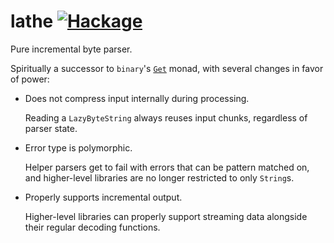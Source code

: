 # lathe [![Hackage](http://img.shields.io/hackage/v/lathe.svg)](https://hackage.haskell.org/package/lathe)


Pure incremental byte parser.

Spiritually a successor to `binary`'s
[`Get`](https://hackage.haskell.org/package/binary-0.8.9.2/docs/Data-Binary-Get.html)
monad, with several changes in favor of power:

- Does not compress input internally during processing.

  Reading a `LazyByteString` always reuses input chunks, regardless of parser state.

- Error type is polymorphic.

  Helper parsers get to fail with errors that can be pattern matched on, and
  higher-level libraries are no longer restricted to only `String`s.

- Properly supports incremental output.

  Higher-level libraries can properly support streaming data alongside their
  regular decoding functions.
